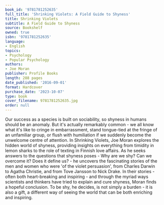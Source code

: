 ```yaml
---
book_id: '9781781252635'
full_title: 'Shrinking Violets: A Field Guide to Shyness'
title: Shrinking Violets
subtitle: A Field Guide to Shyness
source: Bookshelf
owned: true
isbn: '9781781252635'
language:
- English
topics:
- Psychology
- Popular Psychology
authors:
- Joe Moran
publisher: Profile Books
length: 288 pages
date_published: '2016-09-01'
format: Hardcover
purchase_date: '2023-10-07'
type: book
cover_filename: 9781781252635.jpg
order: null
---
```

Our success as a species is built on sociability, so shyness in humans should be an anomaly. But it's actually remarkably common - we all know what it's like to cringe in embarrassment, stand tongue-tied at the fringe of an unfamiliar group, or flush with humiliation if we suddenly become the unwelcome centre of attention.
In Shrinking Violets, Joe Moran explores the hidden world of shyness, providing insights on everything from timidity in lemon sharks to the role of texting in Finnish love affairs. As he seeks answers to the questions that shyness poses - Why are we shy? Can we overcome it? Does it define us? - he uncovers the fascinating stories of the men and women who were 'of the violet persuasion', from Charles Darwin to Agatha Christie, and from Tove Jansson to Nick Drake.
In their stories - often both heart-breaking and inspiring - and through the myriad ways scientists and thinkers have tried to explain and cure shyness, Moran finds a hopeful conclusion. To be shy, he decides, is not simply a burden - it is also a gift, a different way of seeing the world that can be both enriching and inspiring.
